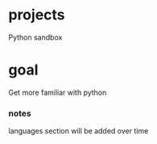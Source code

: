 # projects

Python sandbox

# goal

Get more familiar with python

### notes

languages section will be added over time
